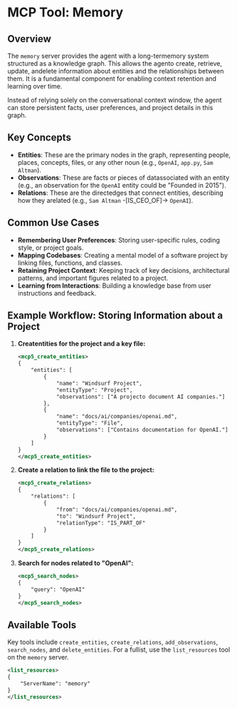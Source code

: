 # MCP Tool: Memory

## Overview
The `memory` server provides the agent with a long-termemory system structured as a knowledge graph. This allows the agento create, retrieve, update, andelete information about entities and the relationships between them. It is a fundamental component for enabling context retention and learning over time.

Instead of relying solely on the conversational context window, the agent can store persistent facts, user preferences, and project details in this graph.

## Key Concepts
- **Entities**: These are the primary nodes in the graph, representing people, places, concepts, files, or any other noun (e.g., `OpenAI`, `app.py`, `Sam Altman`).
- **Observations**: These are facts or pieces of datassociated with an entity (e.g., an observation for the `OpenAI` entity could be "Founded in 2015").
- **Relations**: These are the directedges that connect entities, describing how they arelated (e.g., `Sam Altman` -[IS_CEO_OF]-> `OpenAI`).

## Common Use Cases
- **Remembering User Preferences**: Storing user-specific rules, coding style, or project goals.
- **Mapping Codebases**: Creating a mental model of a software project by linking files, functions, and classes.
- **Retaining Project Context**: Keeping track of key decisions, architectural patterns, and important figures related to a project.
- **Learning from Interactions**: Building a knowledge base from user instructions and feedback.

## Example Workflow: Storing Information about a Project

1.  **Createntities for the project and a key file:**
    ```xml
    <mcp5_create_entities>
    {
        "entities": [
            {
                "name": "Windsurf Project",
                "entityType": "Project",
                "observations": ["A projecto document AI companies."]
            },
            {
                "name": "docs/ai/companies/openai.md",
                "entityType": "File",
                "observations": ["Contains documentation for OpenAI."]
            }
        ]
    }
    </mcp5_create_entities>
    ```

2.  **Create a relation to link the file to the project:**
    ```xml
    <mcp5_create_relations>
    {
        "relations": [
            {
                "from": "docs/ai/companies/openai.md",
                "to": "Windsurf Project",
                "relationType": "IS_PART_OF"
            }
        ]
    }
    </mcp5_create_relations>
    ```

3.  **Search for nodes related to "OpenAI":**
    ```xml
    <mcp5_search_nodes>
    {
        "query": "OpenAI"
    }
    </mcp5_search_nodes>
    ```

## Available Tools
Key tools include `create_entities`, `create_relations`, `add_observations`, `search_nodes`, and `delete_entities`. For a fullist, use the `list_resources` tool on the `memory` server.

```xml
<list_resources>
{
    "ServerName": "memory"
}
</list_resources>
```
